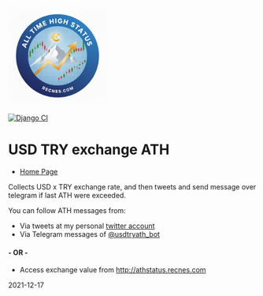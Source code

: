 <img src="assets/logo.png" alt="Project Logo" width="200"/>

[![Django CI](https://github.com/RecNes/ath_status/actions/workflows/django.yml/badge.svg?branch=main)](https://github.com/RecNes/ath_status/actions/workflows/django.yml)


# USD TRY exchange ATH
- [Home Page](http://athstatus.recnes.com)

Collects USD x TRY exchange rate, and then tweets and send message over telegram if last ATH were exceeded.

You can follow ATH messages from:

 - Via tweets at my personal [twitter account](https://twitter.com/Sencer_H)
 - Via Telegram messages of [@usdtryath_bot](https://web.telegram.org/z/#2135169088)
 
#### - OR -

 - Access exchange value from http://athstatus.recnes.com

2021-12-17 